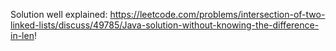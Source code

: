 Solution well explained: https://leetcode.com/problems/intersection-of-two-linked-lists/discuss/49785/Java-solution-without-knowing-the-difference-in-len!